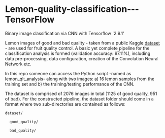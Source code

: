 # Lemon-quality-classification---TensorFlow
Binary image classification via CNN with Tensorflow '2.9.1'

Lemon images of good and bad quality - taken from a public Kaggle [dataset](https://www.kaggle.com/datasets/yusufemir/lemon-quality-dataset) - are used for fruit quality control. A basic yet complete pipeline for the classification analysis is formed (validation accuracy: 97.11%), including data pre-processing, data configuration, creation of the Convolution Neural Network etc.

In this repo someone can access the Python script -named as lemon_qlt_analysis- along with two images: a) 16 lemon samples from the training set and b) the training/testing performance of the CNN.

The dataset is comprised of 2076 images in total (1125 of good quality, 951 of bad). For the constructed pipeline, the dataset folder should come in a format where two sub-directories are contained as follows:

    dataset/

      good_quality/
  
      bad_quality/
